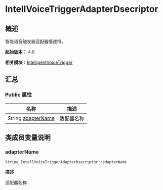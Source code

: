 # IntellVoiceTriggerAdapterDsecriptor


## 概述

智能语音触发器适配器描述符。

**起始版本：** 4.0

**相关模块：**[IntelligentVoiceTrigger](_intelligent_voice_trigger.md)


## 汇总


### Public 属性

| 名称 | 描述 | 
| -------- | -------- |
| String [adapterName](#adaptername) | 适配器名称  | 


## 类成员变量说明


### adapterName

```
String IntellVoiceTriggerAdapterDsecriptor::adapterName
```
**描述**

适配器名称
